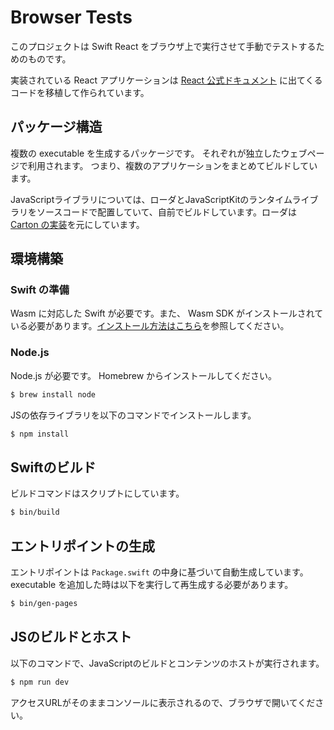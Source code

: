 # Browser Tests

このプロジェクトは Swift React をブラウザ上で実行させて手動でテストするためのものです。

実装されている React アプリケーションは [React 公式ドキュメント](https://ja.react.dev/learn) に出てくるコードを移植して作られています。

## パッケージ構造

複数の executable を生成するパッケージです。
それぞれが独立したウェブページで利用されます。
つまり、複数のアプリケーションをまとめてビルドしています。

JavaScriptライブラリについては、ローダとJavaScriptKitのランタイムライブラリをソースコードで配置していて、自前でビルドしています。ローダは [Carton の実装](https://github.com/swiftwasm/carton/tree/main/entrypoint)を元にしています。

## 環境構築

### Swift の準備

Wasm に対応した Swift が必要です。また、 Wasm SDK がインストールされている必要があります。[インストール方法はこちら](../docs/configure.md)を参照してください。

### Node.js 

Node.js が必要です。 Homebrew からインストールしてください。

```sh
$ brew install node
```

JSの依存ライブラリを以下のコマンドでインストールします。

```sh
$ npm install
```

## Swiftのビルド

ビルドコマンドはスクリプトにしています。

```sh
$ bin/build
```

## エントリポイントの生成

エントリポイントは `Package.swift` の中身に基づいて自動生成しています。
executable を追加した時は以下を実行して再生成する必要があります。

```sh
$ bin/gen-pages
```

## JSのビルドとホスト

以下のコマンドで、JavaScriptのビルドとコンテンツのホストが実行されます。

```sh
$ npm run dev
```

アクセスURLがそのままコンソールに表示されるので、ブラウザで開いてください。
